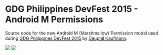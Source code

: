 # GDG Philippines DevFest 2015 - Android M Permissions
Source code for the new Android M (Marshmallow) Permission model used during [GDG Philippines DevFest 2015](http://devfest.gdgph.org/) by [Deuphil Kaufmann](deubaka.com).

![](https://lh3.googleusercontent.com/-NLtMPtA6ZQM/Vd2DFlPShtI/AAAAAAAAUmA/oJIJYolCSW0/s220-Ic42/gdg-devfest-2015.png) ![](https://app.box.com/representation/file_version_37784890702/image_2048/1.png?shared_name=5d2zugrkynhfw6860s5io6wu7e4b6xtw)